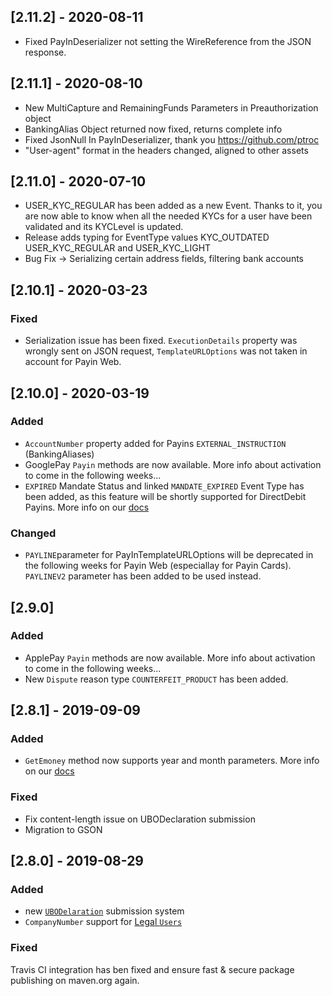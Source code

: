 ## [2.11.2] - 2020-08-11
- Fixed PayInDeserializer not setting the WireReference from the JSON response. 

## [2.11.1] - 2020-08-10
- New MultiCapture and RemainingFunds Parameters in Preauthorization object
- BankingAlias Object returned now fixed, returns complete info
- Fixed JsonNull In PayInDeserializer, thank you https://github.com/ptroc
- "User-agent" format in the headers changed, aligned to other assets

## [2.11.0] - 2020-07-10
- USER_KYC_REGULAR has been added as a new Event. Thanks to it, you are now able to know when all the needed KYCs for a user have been validated and its KYCLevel is updated.
- Release adds typing for EventType values KYC_OUTDATED USER_KYC_REGULAR and USER_KYC_LIGHT
- Bug Fix -> Serializing certain address fields, filtering bank accounts

## [2.10.1] - 2020-03-23
### Fixed
- Serialization issue has been fixed. `ExecutionDetails` property was wrongly sent on JSON request, `TemplateURLOptions` was not taken in account for Payin Web.

## [2.10.0] - 2020-03-19
### Added 
- `AccountNumber` property added for Payins `EXTERNAL_INSTRUCTION` (BankingAliases)
- GooglePay `Payin` methods are now available. More info about activation to come in the following weeks...
- `EXPIRED` Mandate Status and linked `MANDATE_EXPIRED` Event Type has been added, as this feature will be shortly supported for DirectDebit Payins. More info on our [docs](https://docs.mangopay.com/endpoints/v2.01/mandates#e230_the-mandate-object)
### Changed
- `PAYLINE`parameter for PayInTemplateURLOptions will be deprecated in the following weeks for Payin Web (especiallay for Payin Cards). `PAYLINEV2` parameter has been added to be used instead.

## [2.9.0]
### Added
- ApplePay `Payin` methods are now available. More info about activation to come in the following weeks...
- New `Dispute` reason type `COUNTERFEIT_PRODUCT` has been added.

## [2.8.1] - 2019-09-09
### Added
- `GetEmoney` method now supports year and month parameters. More info on our [docs](https://docs.mangopay.com/endpoints/v2.01/user-emoney#e895_view-a-users-emoney)
### Fixed
- Fix content-length issue on UBODeclaration submission
- Migration to GSON

## [2.8.0] - 2019-08-29
### Added
- new [`UBODelaration`](https://docs.mangopay.com/endpoints/v2.01/ubo-declarations#e1024_the-ubo-declaration-object) submission system
- `CompanyNumber` support for [Legal `Users`](https://docs.mangopay.com/endpoints/v2.01/users#e259_create-a-legal-user)
### Fixed
Travis CI integration has ben fixed and ensure fast & secure package publishing on maven.org again.

 
